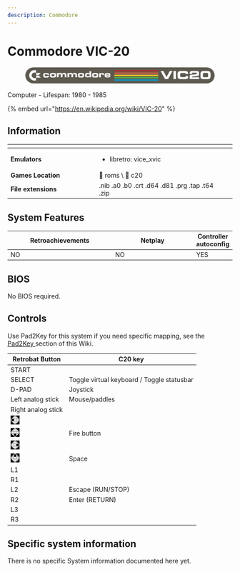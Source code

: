 ```yaml
---
description: Commodore
---
```


# Commodore VIC-20

<div align="left">

<figure><img src="https://raw.githubusercontent.com/fabricecaruso/es-theme-carbon/52ff37c9e265587d006945a2ba695b5a962b3a3d/art/logos/c20.svg" alt=""><figcaption></figcaption></figure>

</div>

Computer - Lifespan: 1980 - 1985

{% embed url="https://en.wikipedia.org/wiki/VIC-20" %}

## Information

<table data-header-hidden><thead><tr><th width="184"></th><th></th><th data-hidden></th></tr></thead><tbody><tr><td><strong>Emulators</strong></td><td><ul><li>libretro: vice_xvic</li></ul></td><td></td></tr><tr><td><strong>Games Location</strong></td><td><span data-gb-custom-inline data-tag="emoji" data-code="1f4c1">📁</span> roms \ <span data-gb-custom-inline data-tag="emoji" data-code="1f4c2">📂</span> c20</td><td></td></tr><tr><td><strong>File extensions</strong></td><td>.nib .a0 .b0 .crt .d64 .d81 .prg .tap .t64 .zip</td><td></td></tr></tbody></table>

## System Features

<table><thead><tr><th width="245">Retroachievements</th><th width="200">Netplay</th><th>Controller autoconfig</th></tr></thead><tbody><tr><td>NO</td><td>NO</td><td>YES</td></tr></tbody></table>

## BIOS

No BIOS required.

## Controls

Use Pad2Key for this system if you need specific mapping, see the [Pad2Key ](../../../../controllers/pad2key.md)section of this Wiki.

| Retrobat Button                                   | C20 key                                    |
| ------------------------------------------------- | ------------------------------------------ |
| START                                             |                                            |
| SELECT                                            | Toggle virtual keyboard / Toggle statusbar |
| D-PAD                                             | Joystick                                   |
| Left analog stick                                 | Mouse/paddles                              |
| Right analog stick                                |                                            |
| ![](<../../../../.gitbook/assets/image (48).png>) |                                            |
| ![](<../../../../.gitbook/assets/image (30).png>) | Fire button                                |
| ![](<../../../../.gitbook/assets/image (16).png>) |                                            |
| ![](<../../../../.gitbook/assets/image (50).png>) | Space                                      |
| L1                                                |                                            |
| R1                                                |                                            |
| L2                                                | Escape (RUN/STOP)                          |
| R2                                                | Enter (RETURN)                             |
| L3                                                |                                            |
| R3                                                |                                            |

## Specific system information

There is no specific System information documented here yet.
